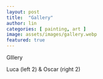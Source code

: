 ```yaml
---
layout: post
title:  "Gallery"
author: lin
categories: [ painting, art ]
image: assets/images/gallery.webp
featured: true
---
```

Glllery

Luca (left 2) & Oscar (right 2)
